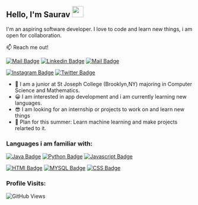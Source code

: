## Hello, I'm Saurav <img src="https://raw.githubusercontent.com/MartinHeinz/MartinHeinz/master/wave.gif" width="30px">
I'm an aspiring software developer. I love to code and learn new things, i am open for  collaboration.

:mailbox: Reach me out!

[![Mail Badge](https://img.shields.io/badge/-sauravkc27-c0392b?style=flat&labelColor=c0392b&logo=gmail&logoColor=white)](mailto:sauravkc27@gmail.com)  [![Linkedin Badge](https://img.shields.io/badge/-Saurav-0e76a8?style=flat&labelColor=0e76a8&logo=linkedin&logoColor=white)](https://www.linkedin.com/in/skc27/)  [![Mail Badge](https://img.shields.io/badge/-Youtube-e74c3c?style=flat&labelColor=e74c3c&logo=youtube&logoColor=white)](https://www.youtube.com/watch?v=dQw4w9WgXcQ) 

 [![Instagram Badge](https://img.shields.io/badge/-@Sauravkc27-e84393?style=flat&labelColor=e84393&logo=instagram&logoColor=white)](https://instagram.com/Sauravkc27) 
[![Twitter Badge](https://img.shields.io/twitter/url?logoColor=r&style=social&url=https%3A%2F%2Ftwitter.com%2FSkaii_27)](https://twitter.com/Skaii_27) 

- 🎒 I am a junior at St Joseph College (Brooklyn,NY) majoring in  Computer Science and Mathematics.
- 😀  I am interested in app development and i am currently learning new languages.
- 😎 I am looking for an internship or projects to work on and learn new things
- 😤 Plan for this summer: Learn machine learning and make projects relarted to it.

### Languages i am familiar with:
[![Java Badge](https://img.shields.io/badge/Java-ED8B00?style=for-the-badge&logo=java&logoColor=white)](#)   [![Python Badge](https://img.shields.io/badge/Python-3776AB?style=for-the-badge&logo=python&logoColor=white)](#) [![Javascript Badge](https://img.shields.io/badge/-Javascript-F0DB4F?style=for-the-badge&labelColor=black&logo=javascript&logoColor=F0DB4F)](#)

[![HTMl Badge](https://img.shields.io/badge/HTML-239120?style=for-the-badge&logo=html5&logoColor=white(#))](#) [![MYSQL Badge](https://img.shields.io/badge/MySQL-00000F?style=for-the-badge&logo=mysql&logoColor=white)](#)   [![CSS Badge](https://img.shields.io/badge/CSS-239120?&style=for-the-badge&logo=css3&logoColor=white)](#)

### Profile Visits:
![GitHub Views](https://komarev.com/ghpvc/?username=55)

 
 


  


